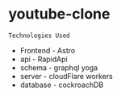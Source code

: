# youtube-clone

```Technologies Used```
- Frontend - Astro
- api - RapidApi
- schema - graphql yoga
- server - cloudFlare workers
- database - cockroachDB
